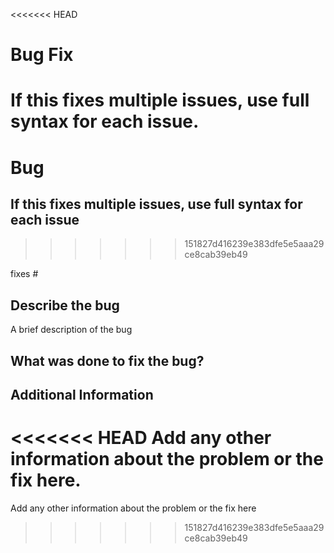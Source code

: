 <<<<<<< HEAD
# Bug Fix

**If this fixes multiple issues, use full syntax for each issue.**
=======
# Bug

## If this fixes multiple issues, use full syntax for each issue
>>>>>>> 151827d416239e383dfe5e5aaa29ce8cab39eb49

fixes #

## Describe the bug

A brief description of the bug

## What was done to fix the bug?

## Additional Information

<<<<<<< HEAD
Add any other information about the problem or the fix here.
=======
Add any other information about the problem or the fix here
>>>>>>> 151827d416239e383dfe5e5aaa29ce8cab39eb49
